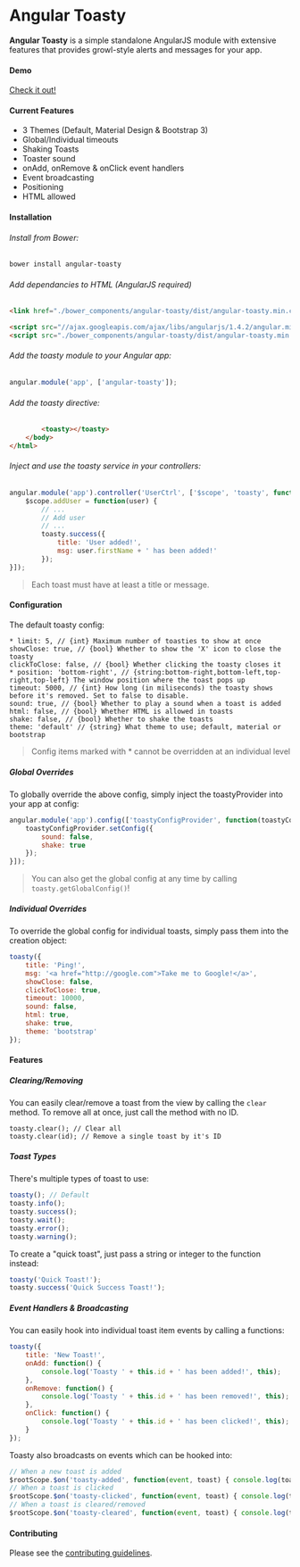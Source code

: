Angular Toasty
=================
**Angular Toasty** is a simple standalone AngularJS module with extensive features that provides growl-style alerts and messages for your app.

#### Demo

[Check it out!](http://invertase.github.io/angular-toasty/example/)

#### Current Features
* 3 Themes (Default, Material Design & Bootstrap 3)
* Global/Individual timeouts
* Shaking Toasts
* Toaster sound
* onAdd, onRemove & onClick event handlers
* Event broadcasting
* Positioning
* HTML allowed

#### Installation
###### Install from Bower:

```HTML
bower install angular-toasty
```
###### Add dependancies to HTML (AngularJS required)

```HTML
<link href="./bower_components/angular-toasty/dist/angular-toasty.min.css" rel="stylesheet" />

<script src="//ajax.googleapis.com/ajax/libs/angularjs/1.4.2/angular.min.js"></script>
<script src="./bower_components/angular-toasty/dist/angular-toasty.min.js"></script>
```

###### Add the toasty module to your Angular app:

```javascript
angular.module('app', ['angular-toasty']);
```

###### Add the toasty directive:

```HTML
		<toasty></toasty>
	</body>
</html>
```

###### Inject and use the toasty service in your controllers:

```javascript
angular.module('app').controller('UserCtrl', ['$scope', 'toasty', function($scope, toasty) {
	$scope.addUser = function(user) {
		// ...
		// Add user
		// ...
		toasty.success({
			title: 'User added!',
			msg: user.firstName + ' has been added!'
		});
}]);
```

> Each toast must have at least a title or message.

#### Configuration

The default toasty config:

```
* limit: 5, // {int} Maximum number of toasties to show at once
showClose: true, // {bool} Whether to show the 'X' icon to close the toasty
clickToClose: false, // {bool} Whether clicking the toasty closes it
* position: 'bottom-right', // {string:bottom-right,bottom-left,top-right,top-left} The window position where the toast pops up
timeout: 5000, // {int} How long (in miliseconds) the toasty shows before it's removed. Set to false to disable.
sound: true, // {bool} Whether to play a sound when a toast is added
html: false, // {bool} Whether HTML is allowed in toasts
shake: false, // {bool} Whether to shake the toasts
theme: 'default' // {string} What theme to use; default, material or bootstrap
```
> Config items marked with * cannot be overridden at an individual level

##### Global Overrides

To globally override the above config, simply inject the toastyProvider into your app at config:

```javascript
angular.module('app').config(['toastyConfigProvider', function(toastyConfigProvider) {
	toastyConfigProvider.setConfig({
		sound: false,
		shake: true
	});
}]);
```

> You can also get the global config at any time by calling `toasty.getGlobalConfig()`!

##### Individual Overrides

To override the global config for individual toasts, simply pass them into the creation object:

```javascript
toasty({
	title: 'Ping!',
	msg: '<a href="http://google.com">Take me to Google!</a>',
	showClose: false,
	clickToClose: true,
	timeout: 10000,
	sound: false,
	html: true,
	shake: true,
	theme: 'bootstrap'
});
```

#### Features

##### Clearing/Removing

You can easily clear/remove a toast from the view by calling the `clear` method. To remove all at once, just call the method with no ID.

```
toasty.clear(); // Clear all 
toasty.clear(id); // Remove a single toast by it's ID
```

##### Toast Types

There's multiple types of toast to use:

```javascript
toasty(); // Default
toasty.info();
toasty.success();
toasty.wait();
toasty.error();
toasty.warning();
```

To create a "quick toast", just pass a string or integer to the function instead:

```javascript
toasty('Quick Toast!');
toasty.success('Quick Success Toast!');
```

##### Event Handlers & Broadcasting

You can easily hook into individual toast item events by calling a functions:

```javascript
toasty({
	title: 'New Toast!',
	onAdd: function() {
		console.log('Toasty ' + this.id + ' has been added!', this);
	},
	onRemove: function() {
		console.log('Toasty ' + this.id + ' has been removed!', this);
	},
	onClick: function() {
		console.log('Toasty ' + this.id + ' has been clicked!', this);
	}
});
```

Toasty also broadcasts on events which can be hooked into:

```javascript
// When a new toast is added
$rootScope.$on('toasty-added', function(event, toast) { console.log(toast) });
// When a toast is clicked
$rootScope.$on('toasty-clicked', function(event, toast) { console.log(toast) });
// When a toast is cleared/removed
$rootScope.$on('toasty-cleared', function(event, toast) { console.log(toast) });
```

#### Contributing

Please see the [contributing guidelines](https://github.com/invertase/angular-toasty/blob/master/CONTRIBUTING.md).